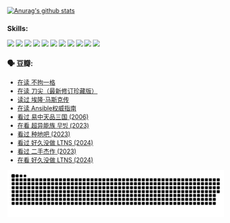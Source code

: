 
[![Anurag's github stats](https://github-readme-stats.vercel.app/api?username=w940853815)](https://github.com/anuraghazra/github-readme-stats)

### Skills:

<code><img height="32" src="https://cdn.jsdelivr.net/npm/simple-icons@v5/icons/python.svg"></code>
<code><img height="32" src="https://cdn.jsdelivr.net/npm/simple-icons@v5/icons/javascript.svg"></code>
<code><img height="32" src="https://cdn.jsdelivr.net/npm/simple-icons@v5/icons/django.svg"></code>
<code><img height="32" src="https://cdn.jsdelivr.net/npm/simple-icons@v5/icons/flask.svg"></code>
<code><img height="32" src="https://cdn.jsdelivr.net/npm/simple-icons@v5/icons/vuetify.svg"></code>
<code><img height="32" src="https://cdn.jsdelivr.net/npm/simple-icons@v5/icons/git.svg"></code>
<code><img height="32" src="https://cdn.jsdelivr.net/npm/simple-icons@v5/icons/docker.svg"></code>
<code><img height="32" src="https://cdn.jsdelivr.net/npm/simple-icons@v5/icons/postgresql.svg"></code>
<code><img height="32" src="https://cdn.jsdelivr.net/npm/simple-icons@v5/icons/elasticsearch.svg"></code>
<code><img height="32" src="https://cdn.jsdelivr.net/npm/simple-icons@v5/icons/macos.svg"></code>
<code><img height="32" src="https://cdn.jsdelivr.net/npm/simple-icons@v5/icons/linux.svg"></code>

### 🗣 豆瓣:

<!-- DOUBAN-ACTIVITIES:START -->
- [在读 不拘一格](https://www.douban.com/people/136069238/status/4541712161/?_i=10317720)
- [在读 刀尖（最新修订珍藏版）](https://www.douban.com/people/136069238/status/4541711339/?_i=10317720)
- [读过 埃隆·马斯克传](https://www.douban.com/people/136069238/status/4541710351/?_i=10317720)
- [在读 Ansible权威指南](https://www.douban.com/people/136069238/status/4539151450/?_i=10317720)
- [看过 易中天品三国‎ (2006)](https://www.douban.com/people/136069238/status/4529910812/?_i=10317720)
- [在看 超异能族 무빙‎ (2023)](https://www.douban.com/people/136069238/status/4527291077/?_i=10317720)
- [看过 种地吧‎ (2023)](https://www.douban.com/people/136069238/status/4527289637/?_i=10317720)
- [看过 好久没做 LTNS‎ (2024)](https://www.douban.com/people/136069238/status/4527289515/?_i=10317720)
- [看过 二手杰作‎ (2023)](https://www.douban.com/people/136069238/status/4522502716/?_i=10317720)
- [在看 好久没做 LTNS‎ (2024)](https://www.douban.com/people/136069238/status/4521969883/?_i=10317720)
<!-- DOUBAN-ACTIVITIES:END -->


![Snake animation](https://raw.githubusercontent.com/w940853815/w940853815/output/github-contribution-grid-snake.svg)

<!--
**w940853815/w940853815** is a ✨ _special_ ✨ repository because its `README.md` (this file) appears on your GitHub profile.

Here are some ideas to get you started:

- 🔭 I’m currently working on ...
- 🌱 I’m currently learning ...
- 👯 I’m looking to collaborate on ...
- 🤔 I’m looking for help with ...
- 💬 Ask me about ...
- 📫 How to reach me: ...
- 😄 Pronouns: ...
- ⚡ Fun fact: ...
-->
